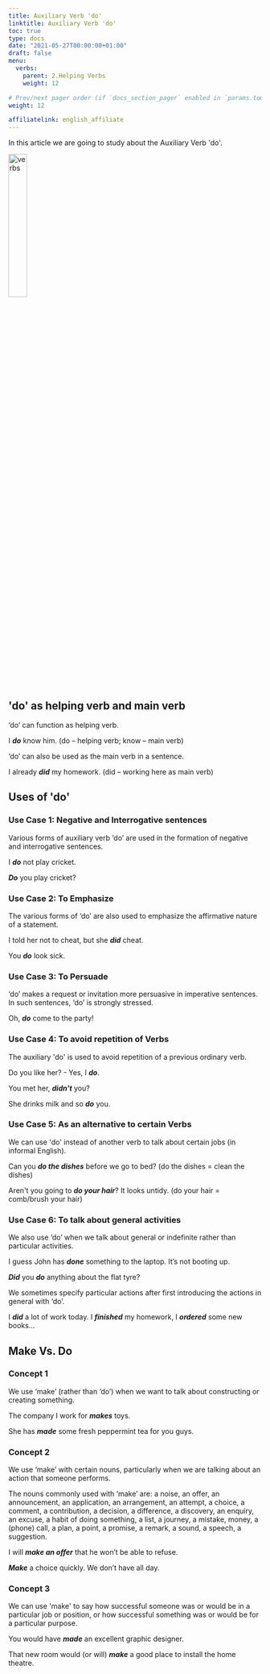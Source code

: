 ```yaml
---
title: Auxiliary Verb 'do'   
linktitle: Auxiliary Verb 'do'
toc: true
type: docs
date: "2021-05-27T00:00:00+01:00"
draft: false
menu:
  verbs:
    parent: 2.Helping Verbs
    weight: 12

# Prev/next pager order (if `docs_section_pager` enabled in `params.toml`)
weight: 12

affiliatelink: english_affiliate
---
```


In this article we are going to study about the Auxiliary Verb 'do'. 

<img src="../../../media/verbs/verbs-5.png" alt="verbs" style="width:27%;height:27%;">

## 'do' as helping verb and main verb

‘do’ can function as helping verb.

I ***do*** know him. (do – helping verb; know – main verb)

‘do’ can also be used as the main verb in a sentence.

I already ***did*** my homework. (did – working here as main verb)


## Uses of 'do'

### Use Case 1: Negative and Interrogative sentences

Various forms of auxiliary verb ‘do’ are used in the formation of negative and interrogative sentences.

I ***do*** not play cricket. 

***Do*** you play cricket?

### Use Case 2: To Emphasize

The various forms of ‘do’ are also used to emphasize the affirmative nature of a statement.

I told her not to cheat, but she ***did*** cheat.

You ***do*** look sick.

### Use Case 3: To Persuade

‘do’ makes a request or invitation more persuasive in imperative sentences. In such sentences, ‘do’ is strongly stressed.  

Oh, ***do*** come to the party! 

### Use Case 4: To avoid repetition of Verbs

The auxiliary 'do' is used to avoid repetition of a previous ordinary verb.

Do you like her? - Yes, I ***do***.

You met her, ***didn't*** you?

She drinks milk and so ***do*** you.

### Use Case 5: As an alternative to certain Verbs

We can use 'do' instead of another verb to talk about certain jobs (in informal English).

Can you ***do the dishes*** before we go to bed? (do the dishes = clean the dishes)

Aren't you going to ***do your hair***? It looks untidy. (do your hair = comb/brush your hair)

### Use Case 6: To talk about general activities

We also use ‘do’ when we talk about general or indefinite rather than particular activities.

I guess John has ***done*** something to the laptop. It’s not booting up.

***Did*** you ***do*** anything about the flat tyre? 

We sometimes specify particular actions after first introducing the actions in general with ‘do’.

I ***did*** a lot of work today. I ***finished*** my homework, I ***ordered*** some new books...

<!-- Commented out for ebook sake -->
<!-- ### Use Case 7

We use ‘do’ with gerund (an -ing form as a noun) when we talk about jobs and leisure activities. 

A word or phrase such as ‘the’, ‘some’, ‘a bit of’, ‘a lot of’, etc. is usually used before such nouns (e.g. cleaning, cooking, gardening, shopping, washing (up), ironing, skiing, painting etc.).

Compare the following sentences: <br>
I am going to ***paint***. (correct) <br>	
I am going to ***do some painting***. (correct) 

{{% alert note %}}
Generally, if there is an object after the verb, we can't make a sentence with a similar meaning with do ... -ing.

I am going to ***read*** some books. (correct; some books – object of the verb ‘read’) <br>
I am going to do some book reading. (incorrect) 

However, we can talk in this way about bird watching, letter-writing, note-taking, sightseeing.

I am going to ***watch*** some birds. (correct; some birds – object of the verb ‘watch’) <br>
I am going to ***do*** some bird watching. (correct) 
{{% /alert %}} -->


## Make Vs. Do

### Concept 1

We use ‘make’ (rather than ‘do’) when we want to talk about constructing or creating something.

The company I work for ***makes*** toys.

She has ***made*** some fresh peppermint tea for you guys.


### Concept 2

We use ‘make’ with certain nouns, particularly when we are talking about an action that someone performs.

The nouns commonly used with ‘make’ are: a noise, an offer, an announcement, an application, an arrangement, an attempt, a choice, a comment, a contribution, a decision, a difference, a discovery, an enquiry, an excuse, a habit of doing something, a list, a journey, a mistake, money, a (phone) call, a plan, a point, a promise, a remark, a sound, a speech, a suggestion.

I will ***make an offer*** that he won’t be able to refuse.

***Make*** a choice quickly. We don’t have all day. 

### Concept 3

We can use 'make' to say how successful someone was or would be in a particular job or position, or how successful something was or would be for a particular purpose.

You would have ***made*** an excellent graphic designer.

That new room would (or will) ***make*** a good place to install the home theatre.
